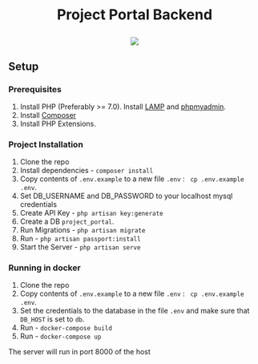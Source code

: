 <h1><p align="center">Project Portal Backend</p></h1>

<p align="center">
  <img src="https://github.com/delta/Project-Portal-Backend/workflows/test/badge.svg">
</p>

## Setup

### Prerequisites

1. Install PHP (Preferably >= 7.0). Install [LAMP](https://www.digitalocean.com/community/tutorials/how-to-install-linux-apache-mysql-php-lamp-stack-ubuntu-18-04) and [phpmyadmin](https://www.digitalocean.com/community/tutorials/how-to-install-and-secure-phpmyadmin-on-ubuntu-18-04).
2. Install [Composer](https://getcomposer.org/download/)
3. Install PHP Extensions. 

### Project Installation

1. Clone the repo
2. Install dependencies - `composer install`
3. Copy contents of `.env.example` to a new file `.env` : ` cp .env.example .env`. 
4. Set DB_USERNAME and DB_PASSWORD to your localhost mysql credentials
5. Create API Key - `php artisan key:generate`
6. Create a DB `project_portal`.
7. Run Migrations - `php artisan migrate`
8. Run - `php artisan passport:install`
9. Start the Server - `php artisan serve`

### Running in docker

1. Clone the repo
2. Copy contents of `.env.example` to a new file `.env` : ` cp .env.example .env`.
3. Set the credentials to the database in the file `.env` and make sure that `DB_HOST` is set to `db`.
4. Run - `docker-compose build`
5. Run - `docker-compose up`

The server will run in port 8000 of the host
